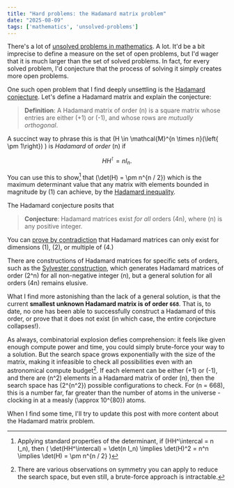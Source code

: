 ```yaml
---
title: "Hard problems: the Hadamard matrix problem"
date: "2025-08-09"
tags: ['mathematics', 'unsolved-problems']
---
```


There's a lot of [unsolved problems in mathematics](https://en.wikipedia.org/wiki/List_of_unsolved_problems_in_mathematics). A lot. It'd be a bit imprecise to define a measure on the set of open problems, but I'd wager that it is much larger than the set of solved problems. In fact, for every solved problem, I'd conjecture that the process of solving it simply creates more open problems.

One such open problem that I find deeply unsettling is the [Hadamard conjecture](https://en.wikipedia.org/wiki/Hadamard_matrix#Hadamard_conjecture). Let's define a Hadamard matrix and explain the conjecture:

> **Definition**: A Hadamard matrix of order \(n\) is a square matrix whose entries are either \(+1\) or \(-1\), and whose rows are *mutually orthogonal*.

A succinct way to phrase this is that \(H \in \mathcal{M}^{n \times n}(\left\{ \pm 1\right\}) \) is *Hadamard* of *order* \(n\) if

$$ H H^\intercal = n I_n .$$

You can use this to show[^1] that \(\det(H) = \pm n^{n / 2}\) which is the maximum determinant value that any matrix with elements bounded in magnitude by \(1\) can achieve, by the [Hadamard inequality](https://en.wikipedia.org/wiki/Hadamard%27s_inequality).

The Hadamard conjecture posits that

> **Conjecture**: Hadamard matrices exist *for all* orders \(4n\), where \(n\) is any positive integer.

You can [prove by contradiction](https://en.wikipedia.org/wiki/Hadamard_matrix#Proof) that Hadamard matrices can only exist for dimensions \(1\), \(2\), or multiple of \(4.\)

There are constructions of Hadamard matrices for specific sets of orders, such as the [Sylvester construction](https://en.wikipedia.org/wiki/Hadamard_matrix#Sylvester's_construction), which generates Hadamard matrices of order \(2^n\) for all non-negative integer \(n\), but a general solution for all orders \(4n\) remains elusive.

What I find more astonishing than the lack of a general solution, is that the current **smallest unknown Hadamard matrix is of order `668`**. That is, to date, no one has been able to successfully construct a Hadamard of this order, or prove that it does not exist (in which case, the entire conjecture collapses!).

As always, combinatorial explosion defies comprehension: it feels like given enough compute power and time, you could simply brute-force your way to a solution. But the search space grows exponentially with the size of the matrix, making it infeasible to check all possibilities even with an astronomical compute budget[^2]. If each element can be either \(+1\) or \(-1\), and there are \(n^2\) elements in a Hadamard matrix of order \(n\), then the search space has \(2^{n^2}\) possible configurations to check. For \(n = 668\), this is a number far, far greater than the number of atoms in the universe - clocking in at a measly \(\approx 10^{80}\) atoms.

When I find some time, I'll try to update this post with more content about the Hadamard matrix problem.

[^1]: Applying standard properties of the determinant, if \(HH^\intercal = n I_n\), then \( \det(HH^\intercal) = \det(n I_n) \implies \det(H)^2 = n^n \implies \det(H) = \pm n^{n / 2} \)
[^2]: There are various observations on symmetry you can apply to reduce the search space, but even still, a brute-force approach is intractable.
